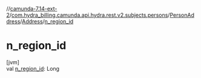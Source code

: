 //[camunda-7.14-ext-2](../../../../index.md)/[com.hydra_billing.camunda.api.hydra.rest.v2.subjects.persons](../../index.md)/[PersonAddress](../index.md)/[Address](index.md)/[n_region_id](n_region_id.md)

# n_region_id

[jvm]\
val [n_region_id](n_region_id.md): Long
